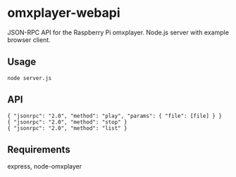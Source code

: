 # omxplayer-webapi
JSON-RPC API for the Raspberry Pi omxplayer. Node.js server with example browser client.

## Usage

```
node server.js
```

## API

```
{ "jsonrpc": "2.0", "method": "play", "params": { "file": [file] } }
{ "jsonrpc": "2.0", "method": "stop" }
{ "jsonrpc": "2.0", "method": "list" }
```

## Requirements
express, node-omxplayer
